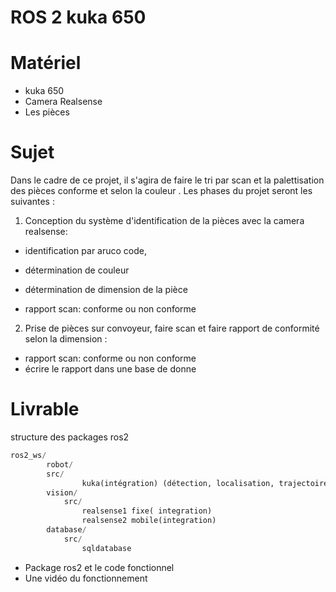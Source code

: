 # ROS 2 kuka 650

# Matériel 

-  kuka 650
- Camera Realsense
- Les pièces
  
# Sujet 
Dans le cadre de ce projet, il s'agira de faire le tri par scan et la palettisation des pièces conforme et selon la couleur .
Les phases du projet seront les suivantes : 
1.  Conception du système d'identification de la pièces avec la camera realsense:
  - identification par aruco code,
  - détermination de couleur
  - détermination de dimension de la pièce
  
  - rapport scan: conforme ou non conforme
2. Prise de pièces sur convoyeur, faire scan et faire rapport de conformité selon la dimension :
 - rapport scan: conforme ou non conforme
 - écrire le rapport dans une base de donne

# Livrable 
structure des packages ros2

``` python
ros2_ws/
    	robot/
        src/
    			kuka(intégration) (détection, localisation, trajectoire et prise) 	
    	vision/	
    		src/
    			realsense1 fixe( integration) 
    			realsense2 mobile(integration)
    	database/
    		src/
    			sqldatabase

  ```

- Package ros2 et le code fonctionnel 
- Une vidéo du fonctionnement
  



